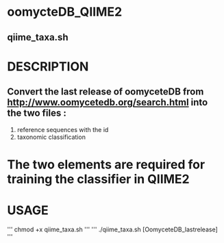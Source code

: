 # oomycteDB_QIIME2

## qiime_taxa.sh

# DESCRIPTION
## Convert the last release of oomyceteDB from http://www.oomycetedb.org/search.html into the two files : 
1. reference sequences with the id 
2. taxonomic classification 
# The two elements are required for training the classifier in QIIME2

# USAGE

'''
chmod +x qiime_taxa.sh
'''
'''
./qiime_taxa.sh [OomyceteDB_lastrelease]
'''
